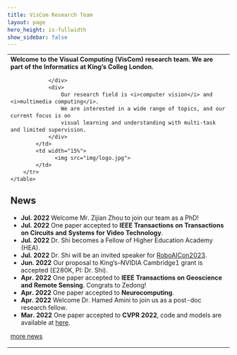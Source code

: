 ```yaml
---
title: VisCom Research Team
layout: page
hero_height: is-fullwidth
show_sidebar: false
---
```


<Body>
    <table>
        <tr>
            <td>
                <div>
                            <B>Welcome to the Visual Computing (VisCom) research team. We are part of the Informatics at King’s Colleg London.</B>

                </div>
                <div>
                    Our research field is <i>computer vision</i> and <i>multimedia computing</i>.
                    We are interested in a wide range of topics, and our current focus is on
                    visual learning and understanding with multi-task and limited supervision.
                </div>
            </td>
            <td width="15%">
                  <img src="img/logo.jpg">
            </td>
        </tr>
    </table>

</Body>


## News
- **Jul. 2022**  Welcome Mr. Zijian Zhou to join our team as a PhD!
- **Jul. 2022**  One paper accepted to <B>IEEE Transactions on Transactions on Circuits and Systems for Video Technology</B>.
- **Jul. 2022**  Dr. Shi becomes a Fellow of Higher Education Academy (HEA).
- **Jul. 2022**  Dr. Shi will be an invited speaker for [RoboAICon2023](https://2023.theresearchcatalyst-robo.com/#invited).
- **Jun. 2022**  Our proposal to King’s–NVIDIA Cambridge1 grant is accepted (£280K, PI: Dr. Shi).
- **Apr. 2022**  One paper accepted to <B>IEEE Transactions on Geoscience and Remote Sensing</B>. Congrats to Zedong!
- **Apr. 2022**  One paper accepted to <B>Neurocomputing</B>.
- **Apr. 2022**  Welcome Dr. Hamed Amini to join us as a post-doc research fellow. 
- **Mar. 2022**  One paper accepted to <B>CVPR 2022</B>, code and models are available at [here](https://github.com/dyabel/detpro).


[more news](/news/)
